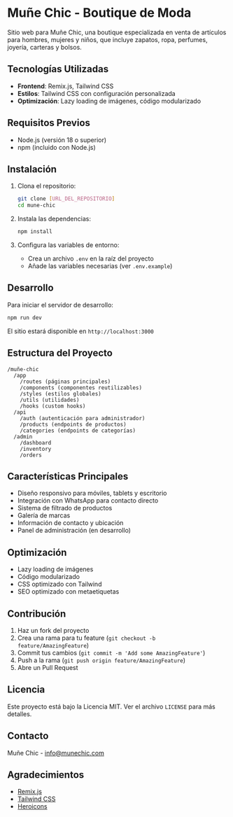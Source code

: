 # Muñe Chic - Boutique de Moda

Sitio web para Muñe Chic, una boutique especializada en venta de artículos para hombres, mujeres y niños, que incluye zapatos, ropa, perfumes, joyería, carteras y bolsos.

## Tecnologías Utilizadas

- **Frontend**: Remix.js, Tailwind CSS
- **Estilos**: Tailwind CSS con configuración personalizada
- **Optimización**: Lazy loading de imágenes, código modularizado

## Requisitos Previos

- Node.js (versión 18 o superior)
- npm (incluido con Node.js)

## Instalación

1. Clona el repositorio:
   ```bash
   git clone [URL_DEL_REPOSITORIO]
   cd mune-chic
   ```

2. Instala las dependencias:
   ```bash
   npm install
   ```

3. Configura las variables de entorno:
   - Crea un archivo `.env` en la raíz del proyecto
   - Añade las variables necesarias (ver `.env.example`)

## Desarrollo

Para iniciar el servidor de desarrollo:

```bash
npm run dev
```

El sitio estará disponible en `http://localhost:3000`

## Estructura del Proyecto

```
/muñe-chic
  /app
    /routes (páginas principales)
    /components (componentes reutilizables)
    /styles (estilos globales)
    /utils (utilidades)
    /hooks (custom hooks)
  /api
    /auth (autenticación para administrador)
    /products (endpoints de productos)
    /categories (endpoints de categorías)
  /admin
    /dashboard
    /inventory
    /orders
```

## Características Principales

- Diseño responsivo para móviles, tablets y escritorio
- Integración con WhatsApp para contacto directo
- Sistema de filtrado de productos
- Galería de marcas
- Información de contacto y ubicación
- Panel de administración (en desarrollo)

## Optimización

- Lazy loading de imágenes
- Código modularizado
- CSS optimizado con Tailwind
- SEO optimizado con metaetiquetas

## Contribución

1. Haz un fork del proyecto
2. Crea una rama para tu feature (`git checkout -b feature/AmazingFeature`)
3. Commit tus cambios (`git commit -m 'Add some AmazingFeature'`)
4. Push a la rama (`git push origin feature/AmazingFeature`)
5. Abre un Pull Request

## Licencia

Este proyecto está bajo la Licencia MIT. Ver el archivo `LICENSE` para más detalles.

## Contacto

Muñe Chic - [info@munechic.com](mailto:info@munechic.com)

## Agradecimientos

- [Remix.js](https://remix.run/)
- [Tailwind CSS](https://tailwindcss.com/)
- [Heroicons](https://heroicons.com/) 